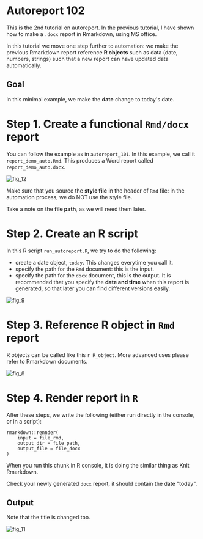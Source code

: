 # Autoreport 102

This is the 2nd tutorial on autoreport. In the previous tutorial, I have shown how to make a `.docx` report in Rmarkdown, using MS office. 

In this tutorial we move one step further to automation: we make the previous Rmarkdown report reference **R objects** such as data (date, numbers, strings) such that a new report can have updated data automatically. 

## Goal

In this minimal example, we make the **date** change to today's date. 

# Step 1. Create a functional `Rmd/docx` report 

You can follow the example as in `autoreport_101`. In this example, we call it `report_demo_auto.Rmd`. This produces a Word report called `report_demo_auto.docx`.

![fig_12](/Users/andrea/Documents/GitHub/resources/tutorial_autoreport/fig_tutorial_autoreport/fig_12.png)

Make sure that you source the **style file** in the header of `Rmd` file: in the automation process, we do NOT use the style file. 

Take a note on the **file path**, as we will need them later.



# Step 2. Create an R script 

In this R script `run_autoreport.R`, we try to do the following: 

- create a date object, `today`. This changes everytime you call it.
- specify the path for the `Rmd` document: this is the input. 
- specify the path for the `docx` document, this is the output. It is recommended that you specify the **date and time** when this report is generated, so that later you can find different versions easily.



![fig_9](/Users/andrea/Documents/GitHub/resources/tutorial_autoreport/fig_tutorial_autoreport/fig_9.png)

# Step 3. Reference R object in `Rmd` report

R objects can be called like this `r R_object`. More advanced uses please refer to Rmarkdown documents.



![fig_8](/Users/andrea/Documents/GitHub/resources/tutorial_autoreport/fig_tutorial_autoreport/fig_8.png)

# Step 4. Render report in `R`

After these steps, we write the following (either run directly in the console, or in a script): 

```{r}
rmarkdown::rennder(
	input = file_rmd, 
	output_dir = file_path, 
	output_file = file_docx
)
```

When you run this chunk in R console, it is doing the similar thing as Knit Rmarkdown. 

Check your newly generated `docx` report, it should contain the date "today". 



## Output 

Note that the title is changed too. 

![fig_11](/Users/andrea/Documents/GitHub/resources/tutorial_autoreport/fig_tutorial_autoreport/fig_11.png)



